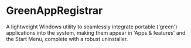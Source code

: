 # GreenAppRegistrar
A lightweight Windows utility to seamlessly integrate portable ('green') applications into the system, making them appear in 'Apps &amp; features' and the Start Menu, complete with a robust uninstaller.
